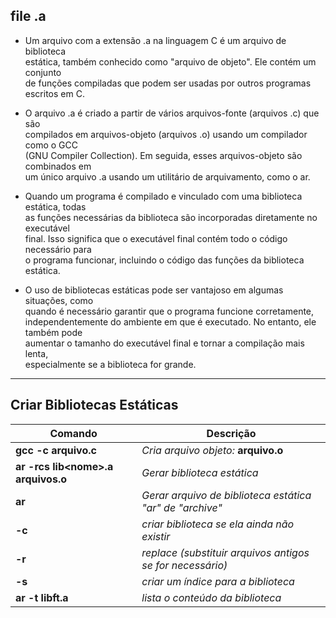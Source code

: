 ## file .a
- Um arquivo com a extensão .a na linguagem C é um arquivo de biblioteca\
estática, também conhecido como "arquivo de objeto". Ele contém um conjunto\
de funções compiladas que podem ser usadas por outros programas escritos em C.

- O arquivo .a é criado a partir de vários arquivos-fonte (arquivos .c) que são\
compilados em arquivos-objeto (arquivos .o) usando um compilador como o GCC\
(GNU Compiler Collection). Em seguida, esses arquivos-objeto são combinados em\
um único arquivo .a usando um utilitário de arquivamento, como o ar.

- Quando um programa é compilado e vinculado com uma biblioteca estática, todas\
as funções necessárias da biblioteca são incorporadas diretamente no executável\
final. Isso significa que o executável final contém todo o código necessário para\
o programa funcionar, incluindo o código das funções da biblioteca estática.

- O uso de bibliotecas estáticas pode ser vantajoso em algumas situações, como\
quando é necessário garantir que o programa funcione corretamente,\
independentemente do ambiente em que é executado. No entanto, ele também pode\
aumentar o tamanho do executável final e tornar a compilação mais lenta,\
especialmente se a biblioteca for grande.

---
## Criar Bibliotecas Estáticas

Comando | Descrição |
--------|-----------|
**gcc -c arquivo.c** | *Cria arquivo objeto:* **arquivo.o**
**ar -rcs lib\<nome>.a arquivos.o**| *Gerar biblioteca estática*
**ar** | *Gerar arquivo de biblioteca estática "ar" de "archive"*
**-c** | *criar biblioteca se ela ainda não existir*
**-r** | *replace (substituir arquivos antigos se for necessário)*
**-s** | *criar um índice para a biblioteca*
**ar -t libft.a**| *lista o conteúdo da biblioteca*